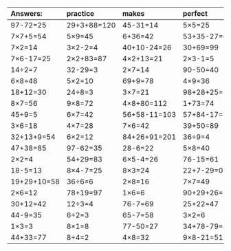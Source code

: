 | Answers: | practice | makes | perfect | ! |
| :--- | :--- | :--- | :--- | :--- |
| 97-72=25 | 29+3+88=120 | 45-31=14 | 5×5=25 | 9×2+62=80 | 
| 7×7+5=54 | 5×9=45 | 6+36=42 | 53+35-27=61 | 7×9=63 | 
| 7×2=14 | 3×2-2=4 | 40+10-24=26 | 30+69=99 | 20+73-14=79 | 
| 7×6-17=25 | 2×2+83=87 | 4×2+13=21 | 2×3-1=5 | 79+20=99 | 
| 14÷2=7 | 32-29=3 | 2×7=14 | 90-50=40 | 83+65+22=170 | 
| 6×8=48 | 5×2=10 | 69+9=78 | 4×9=36 | 3×9=27 | 
| 18+12=30 | 24÷8=3 | 3×7=21 | 98+28+25=151 | 24+96+14=134 | 
| 8×7=56 | 9×8=72 | 4×8+80=112 | 1+73=74 | 98+31+47=176 | 
| 45÷9=5 | 6×7=42 | 56+58-11=103 | 57+84-17=124 | 8×6=48 | 
| 3×6=18 | 4×7=28 | 7×6=42 | 39+50=89 | 17+95+19=131 | 
| 32+13+9=54 | 6×2=12 | 84+26+91=201 | 36÷9=4 | 10+85=95 | 
| 47+38=85 | 97-62=35 | 28-6=22 | 5×8=40 | 3×6+42=60 | 
| 2×2=4 | 54+29=83 | 6×5-4=26 | 76-15=61 | 1×1=1 | 
| 18-5=13 | 8×4-7=25 | 8×3=24 | 22+7-29=0 | 25+49=74 | 
| 19+29+10=58 | 36÷6=6 | 2×8=16 | 7×7=49 | 76-33=43 | 
| 2×6=12 | 78+19=97 | 1×6=6 | 90+29+26=145 | 54+90+2=146 | 
| 30+12=42 | 12÷3=4 | 76-7=69 | 25+22=47 | 49÷7=7 | 
| 44-9=35 | 6÷2=3 | 65-7=58 | 3×2=6 | 78+7=85 | 
| 1×3=3 | 8×1=8 | 77-50=27 | 34+78-79=33 | 19+63=82 | 
| 44+33=77 | 8÷4=2 | 4×8=32 | 9×8-21=51 | 66-35=31 | 
